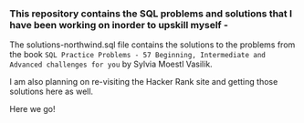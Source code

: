 ### This repository contains the SQL problems and solutions that I have been working on inorder to upskill myself -

The solutions-northwind.sql file contains the solutions to the problems from the book `SQL Practice Problems - 57 Beginning, Intermediate and Advanced challenges for you` by Sylvia Moestl Vasilik.

I am also planning on re-visiting the Hacker Rank site and getting those solutions here as well.

Here we go!
